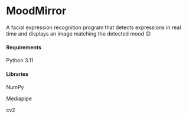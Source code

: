 # MoodMirror

A facial expression recognition program that detects expressions in real time and displays an image matching the detected mood 😊



#### **Requirements**

Python 3.11



#### **Libraries**

NumPy

Mediapipe

cv2





